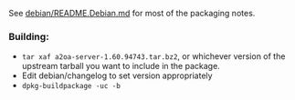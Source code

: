 See [debian/README.Debian.md](debian/README.Debian.md) for most of the packaging notes.

### Building:

* `tar xaf a2oa-server-1.60.94743.tar.bz2`, or whichever version of the
  upstream tarball you want to include in the package.
* Edit debian/changelog to set version appropriately
* `dpkg-buildpackage -uc -b`
